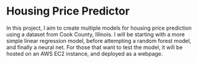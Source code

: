 # Housing Price Predictor
In this project, I aim to create multiple models for housing price prediction using a dataset from Cook County, Illinois. I will be starting with a more simple linear regression model,
before attempting a random forest model, and finally a neural net. For those that want to test the model, it will be hosted on an AWS EC2 instance, and deployed as a webpage.
